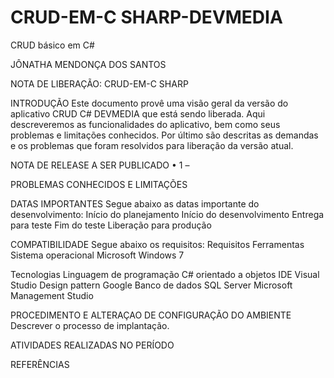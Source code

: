 # CRUD-EM-C SHARP-DEVMEDIA

CRUD básico em C#

JÔNATHA MENDONÇA DOS SANTOS

NOTA DE LIBERAÇÃO: CRUD-EM-C SHARP

INTRODUÇÃO 
Este documento provê uma visão geral da versão do aplicativo CRUD C# DEVMEDIA que está sendo liberada. 
Aqui descreveremos as funcionalidades do aplicativo, bem como seus problemas e limitações conhecidos. 
Por último são descritas as demandas e os problemas que foram resolvidos para liberação da versão atual.

NOTA DE RELEASE A SER PUBLICADO 
•	1 – 


PROBLEMAS CONHECIDOS E LIMITAÇÕES 


DATAS IMPORTANTES 
Segue abaixo as datas importante do desenvolvimento: 
	Início do planejamento 
	Início do desenvolvimento 
	Entrega para teste 
	Fim do teste 
	Liberação para produção

COMPATIBILIDADE 
Segue abaixo os requisitos: 
Requisitos	Ferramentas Sistema operacional	Microsoft Windows 7

Tecnologias
Linguagem de programação	C# orientado a objetos
IDE Visual Studio
Design pattern	Google 
Banco de dados SQL Server
Microsoft Management Studio

PROCEDIMENTO E ALTERAÇAO DE CONFIGURAÇÃO DO AMBIENTE 
Descrever o processo de implantação.


ATIVIDADES REALIZADAS NO PERÍODO


REFERÊNCIAS
